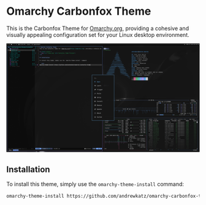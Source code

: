 # Omarchy Carbonfox Theme
This is the Carbonfox Theme for [Omarchy.org](https://omarchy.org), providing a cohesive and visually appealing configuration set for your Linux desktop environment.

<p align="center">
  <img src="theme.png" alt="Carbonfox Theme Preview">
</p>

## Installation

To install this theme, simply use the `omarchy-theme-install` command:

```bash
omarchy-theme-install https://github.com/andrewkatz/omarchy-carbonfox-theme
```
